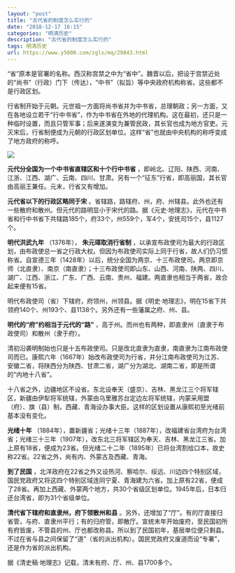 ```yaml
---
layout: "post"
title: "古代省的制度怎么实行的"
date: "2018-12-17 16:15"
categories: "明清历史"
description: "古代省的制度怎么实行的"
tags: 明清历史
url: https://www.y5000.com/zgls/mq/29843.html
---
```






“省”原本是官署的名称。西汉称宫禁之中为“省中”。魏晋以后，把设于宫禁近处的“尚书”（行政）门下（传达），“中书”（拟旨）等中央政府机构称省。这些都不是行政区划。

行省制开始于元朝。元世祖一方面将尚书省并为中书省，总理朝政；另一方面，又在各地设立若干“行中书省”，作为中书省在外地的代理机构。这在最初，还只是一种临时设置，而且只管军事；后来遂演变为兼管民政，其长官也成为地方官吏。元灭宋后，行省制便成为元朝的行政区划单位。这样“省”也就由中央机构的称呼变成了地方政府的称呼。

![](https://img.y5000.com/uploads/allimg/180420/8-1P420154R2600.jpg)

**元代分全国为一个中书省直辖区和十个行中书省**
，即岭北、辽阳、陕西、河南、江浙、江西、湖广、云南、四川、甘肃。另有一个“征东”行省，即高丽国，其长官由高丽王兼任。元末，行省又有增加。

**元代省以下的行政区略同于宋**
。省辖路，路辖府、州，府、州辖县。此外也还有一些散府和散州。但元代的路明显小于宋代的路。据《元史·地理志》，元代在中书省和行中书省下共辖路185个，府33个，州559个，军4个，安抚司15个，县1127个。

**明代洪武九年** （1376年）， **朱元璋取消行省制**
，以承宣布政使司为最大的行政区划，由布政使总一省之行政大权。但因为布政使司实际上同于行省，故人们仍习惯称省。自宣德三年（1428年）以后，统分全国为两京、十三布政使司。两京即京师（北直隶）、南京（南直隶）；十三布政使司即山东、山西、河南、陕两、四川、湖广、江西、浙江、广东、广西、云南、贵州、福建。两直隶也相当于两省，故合起来便有15省。

明代布政使司（省）下辖府，府领州，州领县。据《明史·地理志》，明在15省下共领府140个、州193个、县1138个。另外还有一些藩属之府、州、县。

**明代的“府”约相当于元代的“路”** ，高于州。而州也有两种，即直隶州（直隶于布政使司）和散州（隶于府）。

清初沿袭明制始也只是十五布政使司。只是改北直隶为直隶，南直隶为江南布政使司而已。康熙六年（1667年）始改布政使司为行省，并分江南布政使司为江苏、安徽二省，将陕西分为陕西、甘肃二省，湖广分为湖北、湖南二省，即是所谓的“内地十八省”。

十八省之外，边疆地区不设省。东北设奉天（盛京）、吉林、黑龙江三个将军辖区，新疆由伊犁将军统辖，外蒙由乌里雅苏台定边左将军统辖，内蒙采用盟（府）、旗（县）制，西藏、青海设办事大臣。这样的区划设置从康熙初至光绪前基本没有变化。

**光绪十年**
（1884年），置新疆省；光绪十三年（1887年），改福建省台湾府为台湾省；光绪三十三年（1907年），改东北三将军辖区为奉天、吉林、黑龙江三省。加上原有18省，便成为23省。但光绪二十二年（1895年）已将台湾割给口本，故史称22省。22省之外，尚有内、外蒙古及西藏、青海。

**到了民国**
，北洋政府在22省之外又设热河、察哈尔、绥远、川边四个特别区域，国民党政府又将这四个特别区域连同宁夏、青海建为六省。加上原有22省，便成了28省。再加上西藏、外蒙两个地方，共30个省级区划单位。1945年后，日本归还台湾省，即为31个省级单位。

**清代省下辖府和直隶州，府下领散州和县**
。另外，还增加了“厅”。有的厅直接归省管，与府、直隶州平行；有的归府管，即散厅。宣统末年开始废府，至民国初所有府皆废，不管县的州、厅也都改称县。所以到了民国初年，基层单位便只剩县。不过在省与县之间保留了“道”（省的派出机构）。国民党政府又废道而设“专署”，还是作为省的派出机构。

据《清史稿·地理志》记载，清末有府、厅、州、县1700多个。
